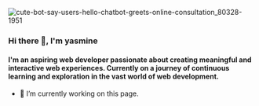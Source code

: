 
![cute-bot-say-users-hello-chatbot-greets-online-consultation_80328-1951](https://github.com/yasminefatih/yasminefatih/assets/130675792/41de1494-e34c-4b41-819b-f35c4eabefbe)


### Hi there 👋, I'm yasmine
#### I'm an aspiring web developer passionate about creating meaningful and interactive web experiences. Currently on a journey of continuous learning and exploration in the vast world of web development.

- 🔭 I’m currently working on this page. 










<!--
**yasminefatih/yasminefatih** is a ✨ _special_ ✨ repository because its `README.md` (this file) appears on your GitHub profile.

Here are some ideas to get you started:

- 🔭 I’m currently working on ...
- 🌱 I’m currently learning ...
- 👯 I’m looking to collaborate on ...
- 🤔 I’m looking for help with ...
- 💬 Ask me about ...
- 📫 How to reach me: ...
- 😄 Pronouns: ...
- ⚡ Fun fact: ...
-->
